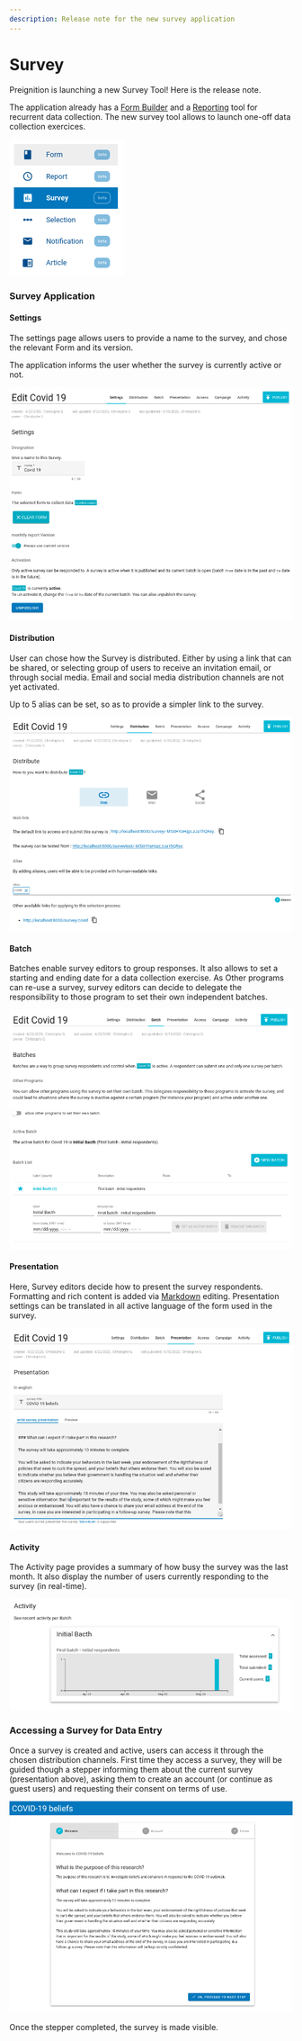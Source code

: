 ```yaml
---
description: Release note for the new survey application
---
```


# Survey

Preignition is launching a new Survey Tool! Here is the release note.

The application already has a [Form Builder](form-builder.md) and a [Reporting](reporting.md) tool for recurrent data collection. The new survey tool allows to launch one-off data collection exercices. 

![Accessing Survey tool through resource page.](../.gitbook/assets/menu.png)

### Survey Application

#### Settings

The settings page allows users to provide a name to the survey, and chose the relevant Form and its version. 

The application informs the user whether the survey is currently active or not. 

![Survey application main page: settings.](../.gitbook/assets/settings.png)

#### Distribution

User can chose how the Survey is distributed. Either by using a link that can be shared, or selecting group of users to receive an invitation email, or through social media. Email and social media distribution channels are not yet activated. 

Up to 5 alias can be set, so as to provide a simpler link to the survey.

![Set how the survey is distributed.](../.gitbook/assets/distribution.png)

#### Batch

Batches enable survey editors to group responses. It also allows to set a starting and ending date for a data collection exercise. As Other programs can re-use a survey, survey editors can decide to delegate the responsibility to those program to set their own independent batches.

![Batch tool to group survey responses, or set start and end date](../.gitbook/assets/batch.png)

#### Presentation

Here, Survey editors decide how to present the survey respondents. Formatting and rich content is added via [Markdown](https://en.wikipedia.org/wiki/Markdown) editing. Presentation settings can be translated in all active language of the form used in the survey. 

![Inform respondents about the Survey they are going to fill-in.](../.gitbook/assets/presentation.png)

#### Activity

The Activity page provides a summary of how busy the survey was the last month. It also display the number of users currently responding to the survey \(in real-time\).

![Summary of survey activity for last month, with number of users currently accessing the survey.](../.gitbook/assets/activity.png)

### Accessing a Survey for Data Entry

Once a survey is created and active, users can access it through the chosen distribution channels. First time they access a survey, they will be guided though a stepper informing them about the current survey \(presentation above\), asking them to create an account \(or continue as guest users\) and requesting their consent on terms of use. 

![Survey Landing stepper \(first time a user access a survey\).](../.gitbook/assets/stepper.png)

Once the stepper completed, the survey is made visible.



